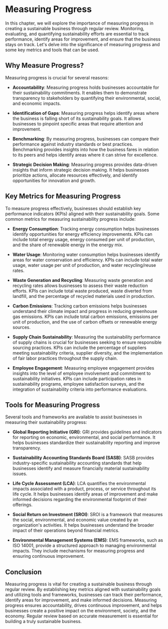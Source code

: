 Measuring Progress
===========================

In this chapter, we will explore the importance of measuring progress in creating a sustainable business through regular review. Monitoring, evaluating, and quantifying sustainability efforts are essential to track performance, identify areas for improvement, and ensure that the business stays on track. Let's delve into the significance of measuring progress and some key metrics and tools that can be used.

Why Measure Progress?
---------------------

Measuring progress is crucial for several reasons:

* **Accountability**: Measuring progress holds businesses accountable for their sustainability commitments. It enables them to demonstrate transparency to stakeholders by quantifying their environmental, social, and economic impacts.

* **Identification of Gaps**: Measuring progress helps identify areas where the business is falling short of its sustainability goals. It allows businesses to pinpoint specific areas that require attention and improvement.

* **Benchmarking**: By measuring progress, businesses can compare their performance against industry standards or best practices. Benchmarking provides insights into how the business fares in relation to its peers and helps identify areas where it can strive for excellence.

* **Strategic Decision Making**: Measuring progress provides data-driven insights that inform strategic decision making. It helps businesses prioritize actions, allocate resources effectively, and identify opportunities for innovation and growth.

Key Metrics for Measuring Progress
----------------------------------

To measure progress effectively, businesses should establish key performance indicators (KPIs) aligned with their sustainability goals. Some common metrics for measuring sustainability progress include:

* **Energy Consumption**: Tracking energy consumption helps businesses identify opportunities for energy efficiency improvements. KPIs can include total energy usage, energy consumed per unit of production, and the share of renewable energy in the energy mix.

* **Water Usage**: Monitoring water consumption helps businesses identify areas for water conservation and efficiency. KPIs can include total water usage, water usage per unit of production, and water recycling/reuse rates.

* **Waste Generation and Recycling**: Measuring waste generation and recycling rates allows businesses to assess their waste reduction efforts. KPIs can include total waste produced, waste diverted from landfill, and the percentage of recycled materials used in production.

* **Carbon Emissions**: Tracking carbon emissions helps businesses understand their climate impact and progress in reducing greenhouse gas emissions. KPIs can include total carbon emissions, emissions per unit of production, and the use of carbon offsets or renewable energy sources.

* **Supply Chain Sustainability**: Measuring the sustainability performance of supply chains is crucial for businesses seeking to ensure responsible sourcing practices. KPIs can include the percentage of suppliers meeting sustainability criteria, supplier diversity, and the implementation of fair labor practices throughout the supply chain.

* **Employee Engagement**: Measuring employee engagement provides insights into the level of employee involvement and commitment to sustainability initiatives. KPIs can include participation rates in sustainability programs, employee satisfaction surveys, and the integration of sustainability criteria into performance evaluations.

Tools for Measuring Progress
----------------------------

Several tools and frameworks are available to assist businesses in measuring their sustainability progress:

* **Global Reporting Initiative (GRI)**: GRI provides guidelines and indicators for reporting on economic, environmental, and social performance. It helps businesses standardize their sustainability reporting and improve transparency.

* **Sustainability Accounting Standards Board (SASB)**: SASB provides industry-specific sustainability accounting standards that help businesses identify and measure financially material sustainability issues.

* **Life Cycle Assessment (LCA)**: LCA quantifies the environmental impacts associated with a product, process, or service throughout its life cycle. It helps businesses identify areas of improvement and make informed decisions regarding the environmental footprint of their offerings.

* **Social Return on Investment (SROI)**: SROI is a framework that measures the social, environmental, and economic value created by an organization's activities. It helps businesses understand the broader impact of their operations beyond financial metrics.

* **Environmental Management Systems (EMS)**: EMS frameworks, such as ISO 14001, provide a structured approach to managing environmental impacts. They include mechanisms for measuring progress and ensuring continuous improvement.

Conclusion
----------

Measuring progress is vital for creating a sustainable business through regular review. By establishing key metrics aligned with sustainability goals and utilizing tools and frameworks, businesses can track their performance, identify areas for improvement, and make informed decisions. Measuring progress ensures accountability, drives continuous improvement, and helps businesses create a positive impact on the environment, society, and the economy. Regular review based on accurate measurement is essential for building a truly sustainable business.
